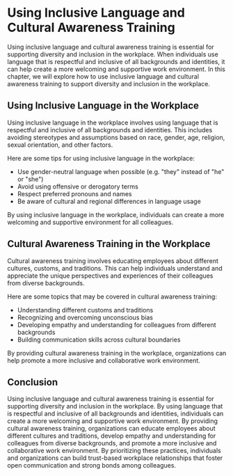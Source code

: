 Using Inclusive Language and Cultural Awareness Training
========================================================================================================================

Using inclusive language and cultural awareness training is essential for supporting diversity and inclusion in the workplace. When individuals use language that is respectful and inclusive of all backgrounds and identities, it can help create a more welcoming and supportive work environment. In this chapter, we will explore how to use inclusive language and cultural awareness training to support diversity and inclusion in the workplace.

Using Inclusive Language in the Workplace
-----------------------------------------

Using inclusive language in the workplace involves using language that is respectful and inclusive of all backgrounds and identities. This includes avoiding stereotypes and assumptions based on race, gender, age, religion, sexual orientation, and other factors.

Here are some tips for using inclusive language in the workplace:

* Use gender-neutral language when possible (e.g. "they" instead of "he" or "she")
* Avoid using offensive or derogatory terms
* Respect preferred pronouns and names
* Be aware of cultural and regional differences in language usage

By using inclusive language in the workplace, individuals can create a more welcoming and supportive environment for all colleagues.

Cultural Awareness Training in the Workplace
--------------------------------------------

Cultural awareness training involves educating employees about different cultures, customs, and traditions. This can help individuals understand and appreciate the unique perspectives and experiences of their colleagues from diverse backgrounds.

Here are some topics that may be covered in cultural awareness training:

* Understanding different customs and traditions
* Recognizing and overcoming unconscious bias
* Developing empathy and understanding for colleagues from different backgrounds
* Building communication skills across cultural boundaries

By providing cultural awareness training in the workplace, organizations can help promote a more inclusive and collaborative work environment.

Conclusion
----------

Using inclusive language and cultural awareness training is essential for supporting diversity and inclusion in the workplace. By using language that is respectful and inclusive of all backgrounds and identities, individuals can create a more welcoming and supportive work environment. By providing cultural awareness training, organizations can educate employees about different cultures and traditions, develop empathy and understanding for colleagues from diverse backgrounds, and promote a more inclusive and collaborative work environment. By prioritizing these practices, individuals and organizations can build trust-based workplace relationships that foster open communication and strong bonds among colleagues.
